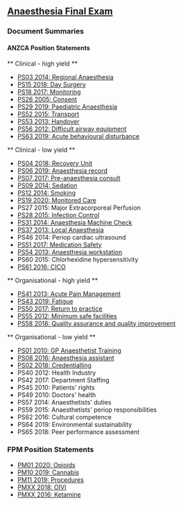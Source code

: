 ## [Anaesthesia Final Exam](https://ketaminenightmares.com/fex)

### Document Summaries

#### ANZCA Position Statements

** Clinical - high yield **

- [PS03 2014: Regional Anaesthesia](anzca/anzca_ps03_2014_regional_anaesthesia.htm)
- [PS15 2018: Day Surgery](anzca/anzca_ps15_2018_day_surgery.htm)
- [PS18 2017: Monitoring](anzca/anzca_ps18_2017_monitoring.htm)
- [PS26 2005: Consent](anzca/anzca_ps26_2005_consent.htm)
- [PS29 2019: Paediatric Anaesthesia](anzca/anzca_ps29_2019_paediatric_anaesthesia.htm)
- [PS52 2015: Transport](anzca/anzca_ps52_2015_transport.htm)
- [PS53 2013: Handover](anzca/anzca_ps53_2013_handover.htm)
- [PS56 2012: Difficult airway equipment](anzca/anzca_ps56_2012_difficult_airway_equipment.htm)
- [PS63 2019: Acute behavioural disturbance](anzca/anzca_ps63_2019_acute_behavioural_disturbance.htm)

** Clinical - low yield **

- [PS04 2018: Recovery Unit](anzca/anzca_ps04_2018_recovery_unit.htm)
- [PS06 2019: Anaesthesia record](anzca/anzca_ps06_2019_anaesthesia_record.htm)
- [PS07 2017: Pre-anaesthesia consult](anzca/anzca_ps07_2017_pre_anaesthesia_consult.htm)
- [PS09 2014: Sedation](anzca/anzca_ps09_2014_sedation.htm)
- [PS12 2014: Smoking](anzca/anzca_ps12_2014_smoking.htm)
- [PS19 2020: Monitored Care](anzca/anzca_ps19_2020_monitored_care.htm)
- PS27 2015: Major Extracorporeal Perfusion
- [PS28 2015: Infection Control](anzca/anzca_ps28_2015_infection_control.htm)
- [PS31 2014: Anaesthesia Machine Check](anzca/anzca_ps31_2014_anaesthesia_machine_check.htm)
- [PS37 2013: Local Anaesthesia](anzca/anzca_ps37_2013_local_anaesthesia.htm)
- PS46 2014: Periop cardiac ultrasound
- [PS51 2017: Medication Safety](anzca/anzca_ps51_2017_medication_safety.htm)
- [PS54 2013: Anaesthesia workstation](anzca/anzca_ps54_2013_anaesthesia_workstation.htm)
- PS60 2015: Chlorhexidine hypersensitivity
- [PS61 2016: CICO](anzca/anzca_ps61_2017_cico.htm)

** Organisational - high yield **

- [PS41 2013: Acute Pain Management](anzca/anzca_ps41_2013_acute_pain_management.htm)
- [PS43 2019: Fatigue](anzca/anzca_ps43_2019_fatigue.htm)
- [PS50 2017: Return to practice](anzca/anzca_ps50_2017_return_to_practice.htm)
- [PS55 2012: Minimum safe facilities](anzca/anzca_ps55_2012_minimum_safe_facilities.htm)
- [PS58 2018: Quality assurance and quality improvement](anzca/anzca_ps58_2018_qa_qi.htm)

** Organisational - low yield **

- [PS01 2010: GP Anaesthetist Training](anzca/anzca_ps01_2010_gp_anaesthetist_training.htm)
- [PS08 2016: Anaesthesia assistant](anzca/anzca_ps08_2016_anaesthesia_assistant.htm)
- [PS02 2018: Credentialling](anzca/anzca_ps02_2018_credentialling.htm)
- PS40 2012: Health Industry
- PS42 2017: Department Staffing
- PS45 2010: Patients' rights
- PS49 2010: Doctors' health
- PS57 2014: Anaesthetists' duties
- PS59 2015: Anaesthetists' periop responsibilities
- PS62 2016: Cultural competence
- PS64 2019: Environmental sustainability
- PS65 2018: Peer performance assessment

### FPM Position Statements
- [PM01 2020: Opioids](fpm/fpm_pm01_2020_opioids.htm)
- [PM10 2019: Cannabis](fpm/fpm_pm10_2019_cannabis.htm)
- [PM11 2019: Procedures](fpm/fpm_pm11_2019_procedures.htm)
- [PMXX 2018: OIVI](fpm/fpm_pmxx_2018_oivi.htm)
- [PMXX 2016: Ketamine](fpm/fpm_pmxx_2016_ketamine.htm)
